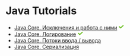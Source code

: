 # Java Tutorials

+ [Java Core. Исключения и работа с ними](exceptions.md) ![icon][done]
+ [Java Core. Логирование](loggers.md) ![icon][done]
+ [Java Core. Потоки ввода / вывода](streams.md)
+ [Java Core. Сериализация](serialization.md)

[done]:done.png
